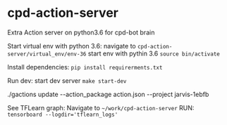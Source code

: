 # cpd-action-server

Extra Action server on python3.6 for cpd-bot brain

Start virtual env with python 3.6:
navigate to ``cpd-action-server/virtual_env/env-36``
start env with pythin 3.6 ``source bin/activate``


Install dependencies:
``pip install requirerments.txt``


Run dev:
start dev server ``make start-dev``

./gactions update --action_package action.json --project jarvis-1ebfb

See TFLearn graph:
Navigate to ``~/work/cpd-action-server`` RUN: ``tensorboard --logdir='tflearn_logs'``

